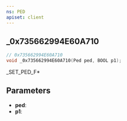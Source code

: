 ```yaml
---
ns: PED
apiset: client
---
```

## _0x735662994E60A710

```c
// 0x735662994E60A710
void _0x735662994E60A710(Ped ped, BOOL p1);
```

_SET_PED_F*

## Parameters
* **ped**:
* **p1**: